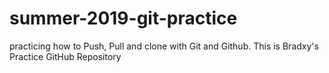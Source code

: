 # summer-2019-git-practice
practicing how to Push, Pull and clone with Git and Github.
This is Bradxy's Practice GitHub Repository
